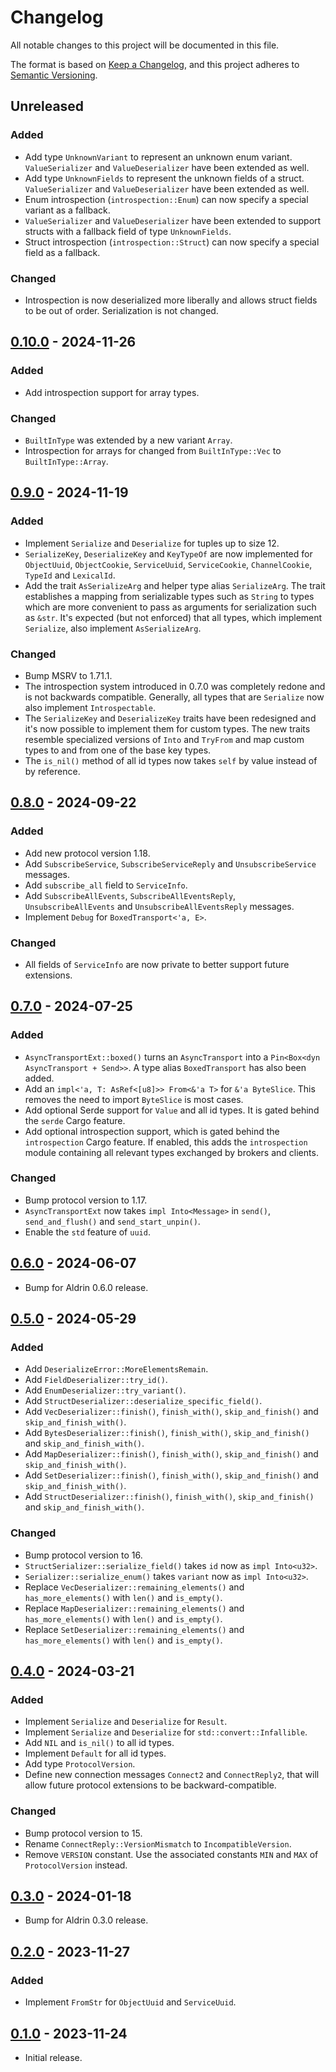 # Changelog

All notable changes to this project will be documented in this file.

The format is based on [Keep a Changelog](https://keepachangelog.com/en/1.0.0/),
and this project adheres to [Semantic Versioning](https://semver.org/spec/v2.0.0.html).

## Unreleased

### Added

- Add type `UnknownVariant` to represent an unknown enum variant. `ValueSerializer` and
  `ValueDeserializer` have been extended as well.
- Add type `UnknownFields` to represent the unknown fields of a struct. `ValueSerializer` and
  `ValueDeserializer` have been extended as well.
- Enum introspection (`introspection::Enum`) can now specify a special variant as a fallback.
- `ValueSerializer` and `ValueDeserializer` have been extended to support structs with a fallback
  field of type `UnknownFields`.
- Struct introspection (`introspection::Struct`) can now specify a special field as a fallback.

### Changed

- Introspection is now deserialized more liberally and allows struct fields to be out of
  order. Serialization is not changed.

## [0.10.0] - 2024-11-26

### Added

- Add introspection support for array types.

### Changed

- `BuiltInType` was extended by a new variant `Array`.
- Introspection for arrays for changed from `BuiltInType::Vec` to `BuiltInType::Array`.

## [0.9.0] - 2024-11-19

### Added

- Implement `Serialize` and `Deserialize` for tuples up to size 12.
- `SerializeKey`, `DeserializeKey` and `KeyTypeOf` are now implemented for `ObjectUuid`,
  `ObjectCookie`, `ServiceUuid`, `ServiceCookie`, `ChannelCookie`, `TypeId` and `LexicalId`.
- Add the trait `AsSerializeArg` and helper type alias `SerializeArg`. The trait establishes a
  mapping from serializable types such as `String` to types which are more convenient to pass as
  arguments for serialization such as `&str`. It's expected (but not enforced) that all types, which
  implement `Serialize`, also implement `AsSerializeArg`.

### Changed

- Bump MSRV to 1.71.1.
- The introspection system introduced in 0.7.0 was completely redone and is not backwards
  compatible. Generally, all types that are `Serialize` now also implement `Introspectable`.
- The `SerializeKey` and `DeserializeKey` traits have been redesigned and it's now possible to
  implement them for custom types. The new traits resemble specialized versions of `Into` and
  `TryFrom` and map custom types to and from one of the base key types.
- The `is_nil()` method of all id types now takes `self` by value instead of by reference.

## [0.8.0] - 2024-09-22

### Added

- Add new protocol version 1.18.
- Add `SubscribeService`, `SubscribeServiceReply` and `UnsubscribeService` messages.
- Add `subscribe_all` field to `ServiceInfo`.
- Add `SubscribeAllEvents`, `SubscribeAllEventsReply`, `UnsubscribeAllEvents` and
  `UnsubscribeAllEventsReply` messages.
- Implement `Debug` for `BoxedTransport<'a, E>`.

### Changed

- All fields of `ServiceInfo` are now private to better support future extensions.

## [0.7.0] - 2024-07-25

### Added

- `AsyncTransportExt::boxed()` turns an `AsyncTransport` into a
  `Pin<Box<dyn AsyncTransport + Send>>`. A type alias `BoxedTransport` has also been added.
- Add an `impl<'a, T: AsRef<[u8]>> From<&'a T>` for `&'a ByteSlice`. This removes the need to import
  `ByteSlice` is most cases.
- Add optional Serde support for `Value` and all id types. It is gated behind the `serde` Cargo
  feature.
- Add optional introspection support, which is gated behind the `introspection` Cargo feature. If
  enabled, this adds the `introspection` module containing all relevant types exchanged by brokers
  and clients.

### Changed

- Bump protocol version to 1.17.
- `AsyncTransportExt` now takes `impl Into<Message>` in `send()`, `send_and_flush()` and
  `send_start_unpin()`.
- Enable the `std` feature of `uuid`.

## [0.6.0] - 2024-06-07

- Bump for Aldrin 0.6.0 release.

## [0.5.0] - 2024-05-29

### Added

- Add `DeserializeError::MoreElementsRemain`.
- Add `FieldDeserializer::try_id()`.
- Add `EnumDeserializer::try_variant()`.
- Add `StructDeserializer::deserialize_specific_field()`.
- Add `VecDeserializer::finish()`, `finish_with()`, `skip_and_finish()` and
  `skip_and_finish_with()`.
- Add `BytesDeserializer::finish()`, `finish_with()`, `skip_and_finish()` and
  `skip_and_finish_with()`.
- Add `MapDeserializer::finish()`, `finish_with()`, `skip_and_finish()` and
  `skip_and_finish_with()`.
- Add `SetDeserializer::finish()`, `finish_with()`, `skip_and_finish()` and
  `skip_and_finish_with()`.
- Add `StructDeserializer::finish()`, `finish_with()`, `skip_and_finish()` and
  `skip_and_finish_with()`.

### Changed

- Bump protocol version to 16.
- `StructSerializer::serialize_field()` takes `id` now as `impl Into<u32>`.
- `Serializer::serialize_enum()` takes `variant` now as `impl Into<u32>`.
- Replace `VecDeserializer::remaining_elements()` and `has_more_elements()` with `len()` and
  `is_empty()`.
- Replace `MapDeserializer::remaining_elements()` and `has_more_elements()` with `len()` and
  `is_empty()`.
- Replace `SetDeserializer::remaining_elements()` and `has_more_elements()` with `len()` and
  `is_empty()`.

## [0.4.0] - 2024-03-21

### Added

- Implement `Serialize` and `Deserialize` for `Result`.
- Implement `Serialize` and `Deserialize` for `std::convert::Infallible`.
- Add `NIL` and `is_nil()` to all id types.
- Implement `Default` for all id types.
- Add type `ProtocolVersion`.
- Define new connection messages `Connect2` and `ConnectReply2`, that will allow future protocol
  extensions to be backward-compatible.

### Changed

- Bump protocol version to 15.
- Rename `ConnectReply::VersionMismatch` to `IncompatibleVersion`.
- Remove `VERSION` constant. Use the associated constants `MIN` and `MAX` of `ProtocolVersion`
  instead.

## [0.3.0] - 2024-01-18

- Bump for Aldrin 0.3.0 release.

## [0.2.0] - 2023-11-27

### Added

- Implement `FromStr` for `ObjectUuid` and `ServiceUuid`.

## [0.1.0] - 2023-11-24

- Initial release.

[0.10.0]: https://github.com/dennis-hamester/aldrin/releases/tag/aldrin-core-0.10.0
[0.9.0]: https://github.com/dennis-hamester/aldrin/releases/tag/aldrin-core-0.9.0
[0.8.0]: https://github.com/dennis-hamester/aldrin/releases/tag/aldrin-core-0.8.0
[0.7.0]: https://github.com/dennis-hamester/aldrin/releases/tag/aldrin-core-0.7.0
[0.6.0]: https://github.com/dennis-hamester/aldrin/releases/tag/aldrin-core-0.6.0
[0.5.0]: https://github.com/dennis-hamester/aldrin/releases/tag/aldrin-core-0.5.0
[0.4.0]: https://github.com/dennis-hamester/aldrin/releases/tag/aldrin-core-0.4.0
[0.3.0]: https://github.com/dennis-hamester/aldrin/releases/tag/aldrin-core-0.3.0
[0.2.0]: https://github.com/dennis-hamester/aldrin/releases/tag/aldrin-core-0.2.0
[0.1.0]: https://github.com/dennis-hamester/aldrin/releases/tag/aldrin-core-0.1.0
